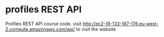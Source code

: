 # profiles REST API


Profiles REST API course code.
visit http://ec2-18-133-187-176.eu-west-2.compute.amazonaws.com/api/ to visit the website
